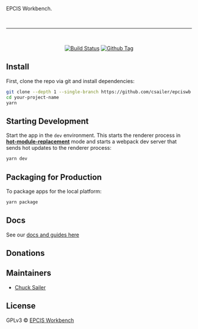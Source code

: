<p>
  EPCIS Workbench.
</p>

<br>

<div align="center">
  
</div>

<hr />
<br />

<div align="center">

[![Build Status][github-actions-status]][github-actions-url]
[![Github Tag][github-tag-image]][github-tag-url]

</div>

## Install

First, clone the repo via git and install dependencies:

```bash
git clone --depth 1 --single-branch https://github.com/csailer/epciswb.git your-project-name
cd your-project-name
yarn
```

## Starting Development

Start the app in the `dev` environment. This starts the renderer process in [**hot-module-replacement**](https://webpack.js.org/guides/hmr-react/) mode and starts a webpack dev server that sends hot updates to the renderer process:

```bash
yarn dev
```

## Packaging for Production

To package apps for the local platform:

```bash
yarn package
```

## Docs

See our [docs and guides here](https://github.com/csailer/epciswb.git)

## Donations

## Maintainers

- [Chuck Sailer](https://github.com/csailer)

## License

GPLv3 © [EPCIS Workbench](https://github.com/csailer/epciswb.git)

[github-actions-status]: https://github.com/electron-react-boilerplate/electron-react-boilerplate/workflows/Test/badge.svg
[github-actions-url]: https://github.com/electron-react-boilerplate/electron-react-boilerplate/actions
[github-tag-image]: https://img.shields.io/github/tag/electron-react-boilerplate/electron-react-boilerplate.svg?label=version
[github-tag-url]: https://github.com/electron-react-boilerplate/electron-react-boilerplate/releases/latest
[stackoverflow-img]: https://img.shields.io/badge/stackoverflow-electron_react_boilerplate-blue.svg
[good-first-issue-image]: https://img.shields.io/github/issues/electron-react-boilerplate/electron-react-boilerplate/good%20first%20issue.svg?label=good%20first%20issues
[good-first-issue-url]: https://github.com/electron-react-boilerplate/electron-react-boilerplate/issues?q=is%3Aopen+is%3Aissue+label%3A"good+first+issue"
